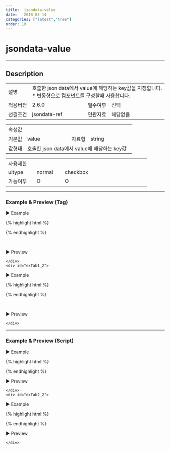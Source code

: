```yaml
---
title:  jsondata-value
date:   2018-05-14
categories: ["latest","tree"]
order: 19
---
```


jsondata-value
===

---

## Description

<table style="width:100%">
    <colgroup>
        <col width="15%"/>
        <col width="35%"/>
        <col width="15%"/>
        <col width="35%"/>
    </colgroup>
    <tr>
        <td class="tdTitle tdBg">설명</td>
        <td colspan="3">
            호출한 json data에서 value에 해당하는 key값을 지정합니다.<br>
            * 변동형으로 컴포넌트를 구성할때 사용합니다.
        </td>
    </tr>
    <tr>
        <td class="tdTitle tdBg">적용버전</td>
        <td>2.6.0</td>
        <td class="tdTitle tdBg">필수여부</td>
        <td>선택</td>
    </tr>
    <tr>
        <td class="tdTitle tdBg">선결조건</td>
        <td>jsondata-ref</td>
        <td class="tdTitle tdBg">연관자료</td>
        <td>해당없음</td>
    </tr>
</table>
<table style="width:100%">
    <colgroup>
        <col width="15%"/>
        <col width="35%"/>
        <col width="15%"/>
        <col width="35%"/>
    </colgroup>
    <tr>
        <td class="tdTitle tdBg tdCenter" colspan="4">속성값</td>
    </tr>
    <tr>
        <td class="tdTitle tdBg">기본값</td>
        <td>value</td>
        <td class="tdTitle tdBg">자료형</td>
        <td>string</td>
    </tr>
    <tr>
        <td class="tdTitle tdBg">값형태</td>
        <td colspan="3">호출한 json data에서 value에 해당하는 key값</td>
    </tr>
</table>
<table style="width:100%">
    <colgroup>
        <col width="20%"/>
        <col width="20%"/>
        <col width="20%"/>
        <col width="20%"/>
        <col width="20%"/>
    </colgroup>
    <tr>
        <td class="tdTitle tdBg tdCenter" colspan="5">사용제한</td>
    </tr>
    <tr>
        <td class="tdTitle tdBg">uitype</td>
        <td class="tdCenter">normal</td>
        <td class="tdCenter">checkbox</td>
        <td></td>
        <td></td>
    </tr>
    <tr>
        <td class="tdTitle tdBg">가능여부</td>
        <td class="tdBlue tdCenter">O</td>
        <td class="tdBlue tdCenter">O</td>
        <td></td>
        <td></td>
    </tr>
</table>

---
### Example & Preview (Tag)

<script>
    var treeJsonData=[
        { "id":"1",     "pid":"-1",  "order" : "1", "text" : "1", "valueKey" : "1" },
        { "id":"1_1",   "pid":"1",   "order" : "1", "text" : "1_1", "valueKey" : "1_1" },
        { "id":"1_2",   "pid":"1",   "order" : "2", "text" : "1_2", "valueKey" : "1_2" },
        { "id":"1_1_1", "pid":"1_1", "order" : "1", "text" : "1_1_1", "valueKey" : "1_1_1" },
        { "id":"1_2_1", "pid":"1_2", "order" : "2", "text" : "1_2_1", "valueKey" : "1_2_1" }
    ];
</script>

<sbux-tabs id="exTab1" name="exTab1" uitype="normal" title-target-id-array="exTab1_1^exTab1_2" title-text-array="normal(변동형)^checkbox(변동형)" is-scrollable="false">
</sbux-tabs>
<div class="tab-content">
    <div id="exTab1_1">

▶ Example

{% highlight html %}
<script>
    var treeJsonData=[
        { "id":"1",     "pid":"-1",  "order" : "1", "text" : "1", "valueKey" : "1" },
        { "id":"1_1",   "pid":"1",   "order" : "1", "text" : "1_1", "valueKey" : "1_1" },
        { "id":"1_2",   "pid":"1",   "order" : "2", "text" : "1_2", "valueKey" : "1_2" },
        { "id":"1_1_1", "pid":"1_1", "order" : "1", "text" : "1_1_1", "valueKey" : "1_1_1" },
        { "id":"1_2_1", "pid":"1_2", "order" : "2", "text" : "1_2_1", "valueKey" : "1_2_1" }
    ]; 
</script>
<sbux-tree id="sbIdx1_1" name="sbTagNm1_1" uitype="normal" jsondata-ref="treeJsonData" jsondata-value="valueKey"></sbux-tree>
{% endhighlight %}


<br>

▶ Preview 

<sbux-tree id="sbIdx1_1" name="sbTagNm1_1" uitype="normal" jsondata-ref="treeJsonData"  jsondata-value="valueKey"></sbux-tree>

    </div>
    <div id="exTab1_2">

▶ Example

{% highlight html %}
<script>
    var treeJsonData=[
        { "id":"1",     "pid":"-1",  "order" : "1", "text" : "1", "valueKey" : "1" },
        { "id":"1_1",   "pid":"1",   "order" : "1", "text" : "1_1", "valueKey" : "1_1" },
        { "id":"1_2",   "pid":"1",   "order" : "2", "text" : "1_2", "valueKey" : "1_2" },
        { "id":"1_1_1", "pid":"1_1", "order" : "1", "text" : "1_1_1", "valueKey" : "1_1_1" },
        { "id":"1_2_1", "pid":"1_2", "order" : "2", "text" : "1_2_1", "valueKey" : "1_2_1" }
    ]; 
</script>
<sbux-tree id="sbIdx1_2" name="sbTagNm1_2" uitype="checkbox" jsondata-ref="treeJsonData"  jsondata-value="valueKey"></sbux-tree>
{% endhighlight %}

<br>

▶ Preview 

<sbux-tree id="sbIdx1_2" name="sbTagNm1_2" uitype="checkbox" jsondata-ref="treeJsonData"  jsondata-value="valueKey"></sbux-tree>

    </div>
</div>

---
### Example & Preview (Script)

<sbux-tabs id="exTab2" name="exTab2" uitype="normal" title-target-id-array="exTab2_1^exTab2_2" title-text-array="normal(변동형)^checkbox(변동형)" is-scrollable="false">
</sbux-tabs>
<div class="tab-content">
    <div id="exTab2_1">

▶ Example

{% highlight html %}
<div id="sbArea2_1"></div>
<script>
    var treeJsonData=[
        { "id":"1",     "pid":"-1",  "order" : "1", "text" : "1", "valueKey" : "1" },
        { "id":"1_1",   "pid":"1",   "order" : "1", "text" : "1_1", "valueKey" : "1_1" },
        { "id":"1_2",   "pid":"1",   "order" : "2", "text" : "1_2", "valueKey" : "1_2" },
        { "id":"1_1_1", "pid":"1_1", "order" : "1", "text" : "1_1_1", "valueKey" : "1_1_1" },
        { "id":"1_2_1", "pid":"1_2", "order" : "2", "text" : "1_2_1", "valueKey" : "1_2_1" }
    ]; 
    $(document).ready(function(){
        $('#sbArea2_1').sbTree({
            name : 'sbScriptNm2_1',
            uitype : 'normal',
            jsondataRef : 'treeJsonData',
            jsondataValue : 'valueKey'
        });
    }); 
</script>
{% endhighlight %}

<br>

▶ Preview 

<div id="sbArea2_1"></div>
<script>
    $(document).ready(function(){
        $('#sbArea2_1').sbTree({
            name : 'sbScriptNm2_1',
            uitype : 'normal',
            jsondataRef : 'treeJsonData',
            jsondataValue : 'valueKey'
        });        
    });
</script>

    </div>
    <div id="exTab2_2">

▶ Example

{% highlight html %}
<div id="sbArea2_2"></div>
<script>
    var treeJsonData=[
        { "id":"1",     "pid":"-1",  "order" : "1", "text" : "1", "valueKey" : "1" },
        { "id":"1_1",   "pid":"1",   "order" : "1", "text" : "1_1", "valueKey" : "1_1" },
        { "id":"1_2",   "pid":"1",   "order" : "2", "text" : "1_2", "valueKey" : "1_2" },
        { "id":"1_1_1", "pid":"1_1", "order" : "1", "text" : "1_1_1", "valueKey" : "1_1_1" },
        { "id":"1_2_1", "pid":"1_2", "order" : "2", "text" : "1_2_1", "valueKey" : "1_2_1" }
    ]; 
    $(document).ready(function(){
        $('#sbArea2_2').sbTree({
            name : 'sbScriptNm2_2',
            uitype : 'checkbox',
            jsondataRef : 'treeJsonData',
            jsondataValue : 'valueKey'
        });
    }); 
</script>
{% endhighlight %}

<br>

▶ Preview 

<div id="sbArea2_2"></div>
<script>
    $(document).ready(function(){
        $('#sbArea2_2').sbTree({
            name : 'sbScriptNm2_2',
            uitype : 'checkbox',
            jsondataRef : 'treeJsonData',
            jsondataValue : 'valueKey'
        });
    }); 
</script>

    </div>
</div>